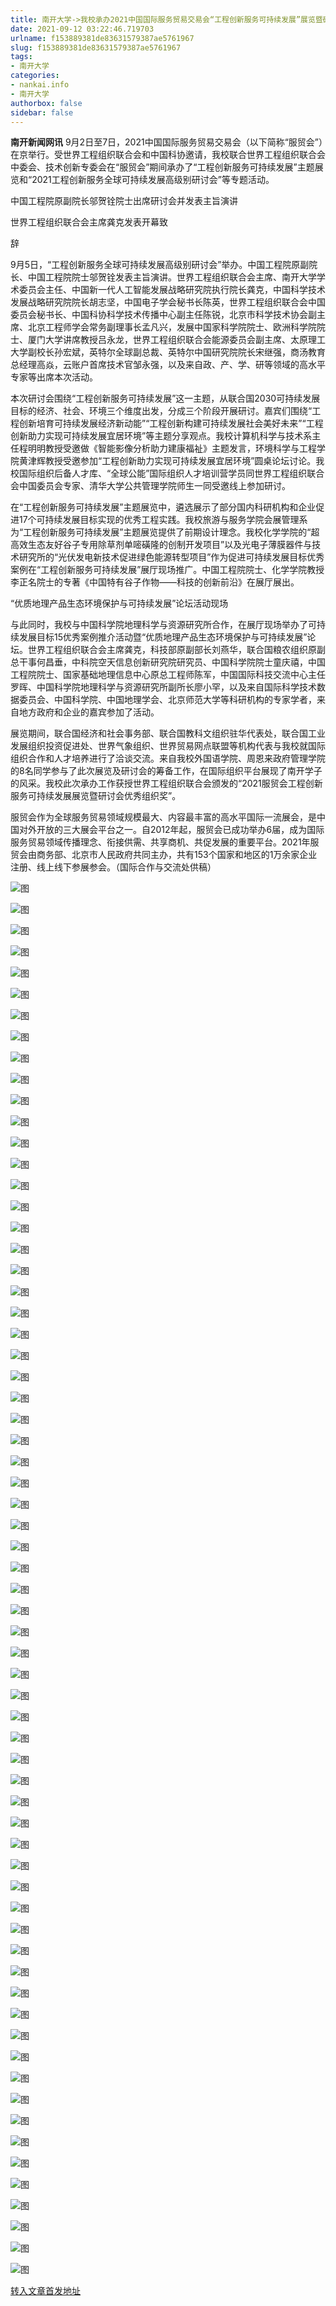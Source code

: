 ```yaml
---
title: 南开大学->我校承办2021中国国际服务贸易交易会“工程创新服务可持续发展”展览暨研讨会 | nankai.info
date: 2021-09-12 03:22:46.719703
urlname: f153889381de83631579387ae5761967
slug: f153889381de83631579387ae5761967
tags: 
- 南开大学
categories:
- nankai.info
- 南开大学
authorbox: false
sidebar: false
---
```

**南开新闻网讯** 9月2日至7日，2021中国国际服务贸易交易会（以下简称“服贸会”）在京举行。受世界工程组织联合会和中国科协邀请，我校联合世界工程组织联合会中委会、技术创新专委会在“服贸会”期间承办了“工程创新服务可持续发展”主题展览和“2021工程创新服务全球可持续发展高级别研讨会”等专题活动。

中国工程院原副院长邬贺铨院士出席研讨会并发表主旨演讲

世界工程组织联合会主席龚克发表开幕致
<!--more-->
辞

9月5日，“工程创新服务全球可持续发展高级别研讨会”举办。中国工程院原副院长、中国工程院院士邬贺铨发表主旨演讲。世界工程组织联合会主席、南开大学学术委员会主任、中国新一代人工智能发展战略研究院执行院长龚克，中国科学技术发展战略研究院院长胡志坚，中国电子学会秘书长陈英，世界工程组织联合会中国委员会秘书长、中国科协科学技术传播中心副主任陈锐，北京市科学技术协会副主席、北京工程师学会常务副理事长孟凡兴，发展中国家科学院院士、欧洲科学院院士、厦门大学讲席教授吕永龙，世界工程组织联合会能源委员会副主席、太原理工大学副校长孙宏斌，英特尔全球副总裁、英特尔中国研究院院长宋继强，商汤教育总经理高焱，云账户首席技术官邹永强，以及来自政、产、学、研等领域的高水平专家等出席本次活动。

本次研讨会围绕“工程创新服务可持续发展”这一主题，从联合国2030可持续发展目标的经济、社会、环境三个维度出发，分成三个阶段开展研讨。嘉宾们围绕“工程创新培育可持续发展经济新动能”“工程创新构建可持续发展社会美好未来”“工程创新助力实现可持续发展宜居环境”等主题分享观点。我校计算机科学与技术系主任程明明教授受邀做《智能影像分析助力建康福祉》主题发言，环境科学与工程学院黄津辉教授受邀参加“工程创新助力实现可持续发展宜居环境”圆桌论坛讨论。我校国际组织后备人才库、“全球公能”国际组织人才培训营学员同世界工程组织联合会中国委员会专家、清华大学公共管理学院师生一同受邀线上参加研讨。

在“工程创新服务可持续发展”主题展览中，遴选展示了部分国内科研机构和企业促进17个可持续发展目标实现的优秀工程实践。我校旅游与服务学院会展管理系为“工程创新服务可持续发展”主题展览提供了前期设计理念。我校化学学院的“超高效生态友好谷子专用除草剂单嘧磺隆的创制开发项目”以及光电子薄膜器件与技术研究所的“光伏发电新技术促进绿色能源转型项目”作为促进可持续发展目标优秀案例在“工程创新服务可持续发展”展厅现场推广。中国工程院院士、化学学院教授李正名院士的专著《中国特有谷子作物——科技的创新前沿》在展厅展出。

“优质地理产品生态环境保护与可持续发展”论坛活动现场

与此同时，我校与中国科学院地理科学与资源研究所合作，在展厅现场举办了可持续发展目标15优秀案例推介活动暨“优质地理产品生态环境保护与可持续发展”论坛。世界工程组织联合会主席龚克，科技部原副部长刘燕华，联合国粮农组织原副总干事何昌垂，中科院空天信息创新研究院研究员、中国科学院院士童庆禧，中国工程院院士、国家基础地理信息中心原总工程师陈军，中国国际科技交流中心主任罗晖、中国科学院地理科学与资源研究所副所长廖小罕，以及来自国际科学技术数据委员会、中国科学院、中国地理学会、北京师范大学等科研机构的专家学者，来自地方政府和企业的嘉宾参加了活动。

展览期间，联合国经济和社会事务部、联合国教科文组织驻华代表处，联合国工业发展组织投资促进处、世界气象组织、世界贸易网点联盟等机构代表与我校就国际组织合作和人才培养进行了洽谈交流。来自我校外国语学院、周恩来政府管理学院的8名同学参与了此次展览及研讨会的筹备工作，在国际组织平台展现了南开学子的风采。我校此次承办工作获授世界工程组织联合会颁发的“2021服贸会工程创新服务可持续发展展览暨研讨会优秀组织奖”。

服贸会作为全球服务贸易领域规模最大、内容最丰富的高水平国际一流展会，是中国对外开放的三大展会平台之一。自2012年起，服贸会已成功举办6届，成为国际服务贸易领域传播理念、衔接供需、共享商机、共促发展的重要平台。2021年服贸会由商务部、北京市人民政府共同主办，共有153个国家和地区的1万余家企业注册、线上线下参展参会。（国际合作与交流处供稿）

![图](http://news.nankai.edu.cn/ywsd/system/2021/09/08/g)

![图](http://news.nankai.edu.cn/ywsd/system/2021/09/08/n)

![图](http://news.nankai.edu.cn/ywsd/system/2021/09/08/p)

![图](http://news.nankai.edu.cn/ywsd/system/2021/09/08/)

![图](http://news.nankai.edu.cn/ywsd/system/2021/09/08/5)

![图](http://news.nankai.edu.cn/ywsd/system/2021/09/08/b)

![图](http://news.nankai.edu.cn/ywsd/system/2021/09/08/5)

![图](http://news.nankai.edu.cn/ywsd/system/2021/09/08/4)

![图](http://news.nankai.edu.cn/ywsd/system/2021/09/08/6)

![图](http://news.nankai.edu.cn/ywsd/system/2021/09/08/1)

![图](http://news.nankai.edu.cn/ywsd/system/2021/09/08/0)

![图](http://news.nankai.edu.cn/ywsd/system/2021/09/08/2)

![图](http://news.nankai.edu.cn/ywsd/system/2021/09/08/_)

![图](http://news.nankai.edu.cn/ywsd/system/2021/09/08/8)

![图](http://news.nankai.edu.cn/ywsd/system/2021/09/08/6)

![图](http://news.nankai.edu.cn/ywsd/system/2021/09/08/3)

![图](http://news.nankai.edu.cn/ywsd/system/2021/09/08/1)

![图](http://news.nankai.edu.cn/ywsd/system/2021/09/08/4)

![图](http://news.nankai.edu.cn/ywsd/system/2021/09/08/0)

![图](http://news.nankai.edu.cn/ywsd/system/2021/09/08/0)

![图](http://news.nankai.edu.cn/ywsd/system/2021/09/08/0)

![图](http://news.nankai.edu.cn/ywsd/system/2021/09/08/3)

![图](http://news.nankai.edu.cn/ywsd/system/2021/09/08/0)

![图](http://news.nankai.edu.cn/ywsd/system/2021/09/08/0)

![图](http://news.nankai.edu.cn/)

![图](http://news.nankai.edu.cn/ywsd/system/2021/09/08/3)

![图](http://news.nankai.edu.cn/ywsd/system/2021/09/08/1)

![图](http://news.nankai.edu.cn/ywsd/system/2021/09/08/4)

![图](http://news.nankai.edu.cn/)

![图](http://news.nankai.edu.cn/ywsd/system/2021/09/08/0)

![图](http://news.nankai.edu.cn/ywsd/system/2021/09/08/0)

![图](http://news.nankai.edu.cn/ywsd/system/2021/09/08/0)

![图](http://news.nankai.edu.cn/)

![图](http://news.nankai.edu.cn/ywsd/system/2021/09/08/3)

![图](http://news.nankai.edu.cn/ywsd/system/2021/09/08/0)

![图](http://news.nankai.edu.cn/ywsd/system/2021/09/08/0)

![图](http://news.nankai.edu.cn/)

![图](http://news.nankai.edu.cn/ywsd/system/2021/09/08/c)

![图](http://news.nankai.edu.cn/ywsd/system/2021/09/08/i)

![图](http://news.nankai.edu.cn/ywsd/system/2021/09/08/p)

![图](http://news.nankai.edu.cn/)

![图](http://news.nankai.edu.cn/ywsd/system/2021/09/08/n)

![图](http://news.nankai.edu.cn/ywsd/system/2021/09/08/c)

![图](http://news.nankai.edu.cn/ywsd/system/2021/09/08/)

![图](http://news.nankai.edu.cn/ywsd/system/2021/09/08/u)

![图](http://news.nankai.edu.cn/ywsd/system/2021/09/08/d)

![图](http://news.nankai.edu.cn/ywsd/system/2021/09/08/e)

![图](http://news.nankai.edu.cn/ywsd/system/2021/09/08/)

![图](http://news.nankai.edu.cn/ywsd/system/2021/09/08/i)

![图](http://news.nankai.edu.cn/ywsd/system/2021/09/08/a)

![图](http://news.nankai.edu.cn/ywsd/system/2021/09/08/k)

![图](http://news.nankai.edu.cn/ywsd/system/2021/09/08/n)

![图](http://news.nankai.edu.cn/ywsd/system/2021/09/08/a)

![图](http://news.nankai.edu.cn/ywsd/system/2021/09/08/n)

![图](http://news.nankai.edu.cn/ywsd/system/2021/09/08/)

![图](http://news.nankai.edu.cn/ywsd/system/2021/09/08/s)

![图](http://news.nankai.edu.cn/ywsd/system/2021/09/08/w)

![图](http://news.nankai.edu.cn/ywsd/system/2021/09/08/e)

![图](http://news.nankai.edu.cn/ywsd/system/2021/09/08/n)

![图](http://news.nankai.edu.cn/)

![图](http://news.nankai.edu.cn/)

![图](http://news.nankai.edu.cn/ywsd/system/2021/09/08/:)

![图](http://news.nankai.edu.cn/ywsd/system/2021/09/08/p)

![图](http://news.nankai.edu.cn/ywsd/system/2021/09/08/t)

![图](http://news.nankai.edu.cn/ywsd/system/2021/09/08/t)

![图](http://news.nankai.edu.cn/ywsd/system/2021/09/08/h)

[转入文章首发地址](http://news.nankai.edu.cn/ywsd/system/2021/09/08/030047838.shtml)